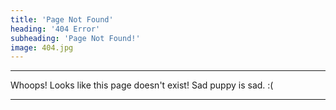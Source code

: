 ```yaml
---
title: 'Page Not Found'
heading: '404 Error'
subheading: 'Page Not Found!'
image: 404.jpg
---
```


---

Whoops! Looks like this page doesn't exist! Sad puppy is sad. :(

---